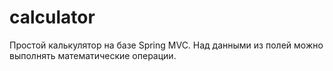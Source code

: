 # calculator
Простой калькулятор на базе Spring MVC. Над данными из полей можно выполнять математические операции.
